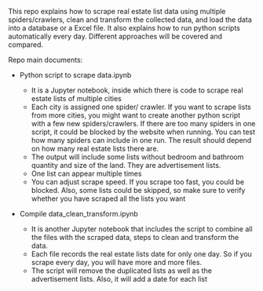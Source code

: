 This repo explains how to scrape real estate list data using multiple spiders/crawlers, clean and transform the collected data, and load the data into a database or a Excel file. 
It also explains how to run python scripts automatically every day.  Different approaches will be covered and compared.

Repo main documents:
- Python script to scrape data.ipynb
  - It is a Jupyter notebook, inside which there is code to scrape real estate lists of multiple cities 
  - Each city is assigned one spider/ crawler. If you want to scrape lists from more cities, you might want to create another python script with a few new spiders/crawlers. If there are too many spiders in one script, it could be blocked by the website when running. You can test how many spiders can include in one run. The result should depend on how many real estate lists there are.
  - The output will include some lists without bedroom and bathroom quantity and size of the land. They are advertisement lists.
  - One list can appear multiple times
  - You can adjust scrape speed. If you scrape too fast, you could be blocked. Also, some lists could be skipped, so make sure to verify whether you have scraped all the lists you want

- Compile data_clean_transform.ipynb
  - It is another Jupyter notebook that includes the script to combine all the files with the scraped data, steps to clean and transform the data.
  - Each file records the real estate lists date for only one day. So if you scrape every day, you will have more and more files.
  - The script will remove the duplicated lists as well as the advertisement lists. Also, it will add a date for each list 
